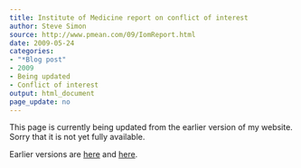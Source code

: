 ```yaml
---
title: Institute of Medicine report on conflict of interest
author: Steve Simon
source: http://www.pmean.com/09/IomReport.html
date: 2009-05-24
categories:
- "*Blog post"
- 2009
- Being updated
- Conflict of interest
output: html_document
page_update: no
---
```


This page is currently being updated from the earlier version of my website. Sorry that it is not yet fully available.

<!---More--->

Earlier versions are [here][sim1] and [here][sim2].

[sim1]: http://www.pmean.com/09/IomReport.html
[sim2]: http://new.pmean.com/iom-report/
